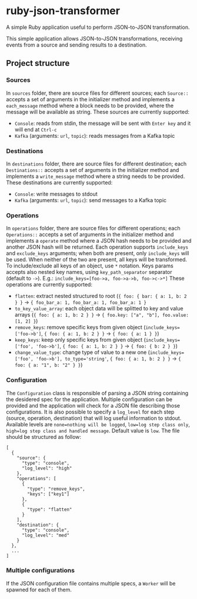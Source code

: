 # ruby-json-transformer
A simple Ruby application useful to perform JSON-to-JSON transformation.

This simple application allows JSON-to-JSON transformations, receiving events from a source and sending results to a destination.

## Project structure

### Sources
In `sources` folder, there are source files for different sources; each `Source::` accepts a set of arguments in the initializer method and implements a `each_message` method where a block needs to be provided, where the message will be available as string.
These sources are currently supported:
- `Console`: reads from stdin, the message will be sent with `Enter key` and it will end at `Ctrl-c`
- `Kafka` (arguments: `url`, `topic`): reads messages from a Kafka topic


### Destinations
In `destinations` folder, there are source files for different destination; each `Destinations::` accepts a set of arguments in the initializer method and implements a `write_message` method where a string needs to be provided.
These destinations are currently supported:
- `Console`: write messages to stdout
- `Kafka` (arguments: `url`, `topic`): send messages to a Kafka topic

### Operations
In `operations` folder, there are source files for different operations; each `Operations::` accepts a set of arguments in the initializer method and implements a `operate` method where a JSON hash needs to be provided and another JSON hash will be returned.
Each operation supports `include_keys` and `exclude_keys` arguments; when both are present, only `include_keys` will be used. When neither of the two are present, all keys will be transformed. To include/exclude all keys of an object, use `*` notation.
Keys params accepts also nested key names, using `key_path_separator` separator (default to `->`). E.g.: `include_keys=[foo->a, foo->a->b, foo->c->*]`
These operations are currently supported:
- `flatten`: extract nested structured to root (`{ foo: { bar: { a: 1, b: 2 } }` -> `{ foo_bar_a: 1, foo_bar_a: 1, foo_bar_a: 1 }`
- `to_key_value_array`: each object data will be splitted to key and value arrays (`{ foo: { a: 1, b: 2 } }` -> `{ foo.key: ["a", "b"], foo.value: [1, 2] }`)
- `remove_keys`: remove specific keys from given object (`include_keys=['foo->b']`, `{ foo: { a: 1, b: 2 } }` -> `{ foo: { a: 1 } }`)
- `keep_keys`: keep only specific keys from given object (`include_keys=['foo', 'foo->b']`, `{ foo: { a: 1, b: 2 } }` -> `{ foo: { b: 2 } }`)
- `change_value_type`: change type of value to a new one (`include_keys=['foo', 'foo->b'], to_type='string'`, `{ foo: { a: 1, b: 2 } }` -> `{ foo: { a: "1", b: "2" } }`)

### Configuration
The `Configuration` class is responsible of parsing a JSON string containing the desidered spec for the application. Multiple configuration can be provided and the application will check for a JSON file describing those configurations.
It is also possible to specify a `log_level` for each step (source, operation, destination) that will log useful information to stdout. Available levels are `none=nothing will be logged`, `low=log step class only`, `high=log step class and handled message`. Default value is `low`.
The file should be structured as follow:
```
[
  {
    "source": {
      "type": "console",
      "log_level": "high"
    },
    "operations": [
      {
        "type": "remove_keys",
        "keys": ["key1"]
      },
      {
        "type": "flatten"
      }
    ],
    "destination": {
      "type": "console",
      "log_level": "med"
    }
  },
  ...
]
```

### Multiple configurations
If the JSON configuration file contains multiple specs, a `Worker` will be spawned for each of them.
